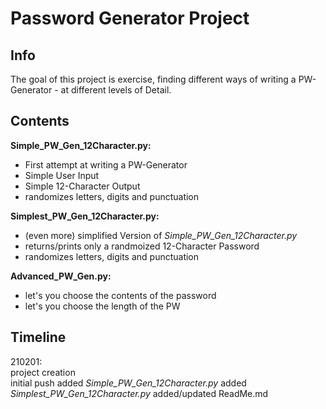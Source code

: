 # Password Generator Project

## Info

The goal of this project is exercise, finding different ways of writing a PW-Generator - at different levels of Detail.  

## Contents

**Simple_PW_Gen_12Character.py:**  

- First attempt at writing a PW-Generator
- Simple User Input
- Simple 12-Character Output
- randomizes letters, digits and punctuation

**Simplest_PW_Gen_12Character.py:**

- (even more) simplified Version of *Simple_PW_Gen_12Character.py*
- returns/prints only a randmoized 12-Character Password
- randomizes letters, digits and punctuation

**Advanced_PW_Gen.py:**  

- let's you choose the contents of the password
- let's you choose the length of the PW

## Timeline

210201:  
project creation  
initial push
added *Simple_PW_Gen_12Character.py*
added *Simplest_PW_Gen_12Character.py*
added/updated ReadMe.md
